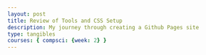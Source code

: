 ```yaml
---
layout: post
title: Review of Tools and CSS Setup
description: My journey through creating a Github Pages site
type: tangibles
courses: { compsci: {week: 2} }
---
```


